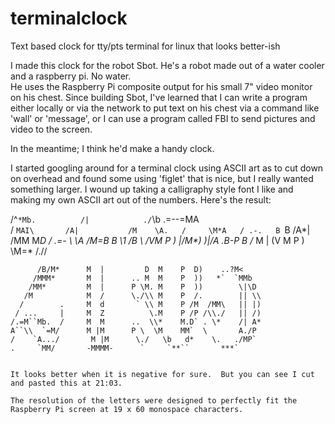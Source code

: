 # terminalclock
Text based clock for tty/pts terminal for linux that looks better-ish

I made this clock for the robot Sbot.  He's a robot made out of a water cooler and a raspberry pi.  No water.  
He uses the Raspberry Pi composite output for his small 7" video monitor on his chest.  Since building Sbot, 
I've learned that I can write a program either locally or via the network to put text on his chest via a command 
like 'wall' or 'message', or I can use a program called FBI to send pictures and video to the screen.

In the meantime; I think he'd make a handy clock.

I started googling around for a terminal clock using ASCII art as to cut down on overhead and found some using 
'figlet' that is nice, but I really wanted something larger.  I wound up taking a calligraphy style font I like 
and making my own ASCII art out of the numbers.  Here's the result:

  /^``*Mb.          /|            ./``\b      .=--=MA    
 /     `MAI\       /A|           /M    \A.   /     \M*A  
/ .-.   B `B      /A*|          /MM    M*D  / .=-   \ \A 
\/M=B   B  \1   /*B  \          /VM    P \) |/M**)  )|/A 
\.B-P   B  /*     M  |         (V M    P \)  \M=*   /.// 
 ````   B /M      M  |         // M    P  D        /MP   
       /B/M*      M  |         D  M    P  D)    ..?M<    
      /MMM*       M  |      .. M  M    P  ))   *`  `MMb  
     /MM*         M  |      P \M. M    P  ))        \|\D 
    /M            M  /      \./\\ M    P  /.        || \\
   /        .     M  d       ` \\ M    P /M  /MM\   || |)
  / ...     |     M  Z          \.M    P /P /\\./   || /)
 /.=M``Mb.  /     M  M      ..  \\*    M.D` . \*    /| A*
 A``\\  `=M/      M |M      P \  \M    MM`  \       A./P 
/    `A.../       M |M      \./   \b   d*    \.   ./MP`  
.     `MM/       -MMMM-      `     `**``       ***`     


It looks better when it is negative for sure.  But you can see I cut and pasted this at 21:03.

The resolution of the letters were designed to perfectly fit the Raspberry Pi screen at 19 x 60 monospace characters.

